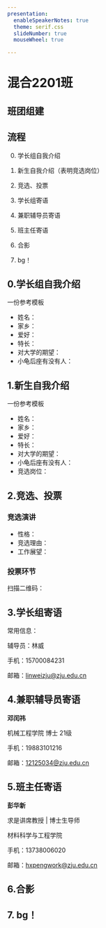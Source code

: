 ```yaml
---
presentation:
  enableSpeakerNotes: true
  theme: serif.css
  slideNumber: true
  mouseWheel: true

---
```

<!-- slide -->

# 混合2201班    
## 班团组建

<!-- slide -->

## 流程
0. 学长组自我介绍

1. 新生自我介绍（表明竞选岗位）
2. 竞选、投票
3. 学长组寄语
4. 兼职辅导员寄语
5. 班主任寄语
6. 合影
7. bg！

<!-- slide -->

## 0.学长组自我介绍

一份参考模板

- 姓名：
- 家乡：
- 爱好：
- 特长：
- 对大学的期望：
- 小龟后座有没有人：

<!-- slide -->

## 1.新生自我介绍

一份参考模板

- 姓名：
- 家乡：
- 爱好：
- 特长：
- 对大学的期望：
- 小龟后座有没有人：
- 竞选岗位：

<!-- slide -->

## 2.竞选、投票

### 竞选演讲

- 性格：
- 竞选理由：
- 工作展望：

<!-- slide vertical=true -->

### 投票环节

扫描二维码：

<!-- slide -->

## 3.学长组寄语

常用信息：

辅导员：林威

手机：15700084231

邮箱：linweizju@zju.edu.cn

<!-- slide -->

## 4.兼职辅导员寄语

**邓闰祎**

机械工程学院 博士 21级 

手机：19883101216 

邮箱：12125034@zju.edu.cn

<!-- slide -->

## 5.班主任寄语

**彭华新**

求是讲席教授 | 博士生导师

材料科学与工程学院	

手机：13738006020

邮箱：hxpengwork@zju.edu.cn

<!-- slide -->

## 6.合影

<!-- slide -->

## 7. bg！